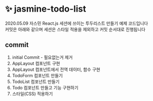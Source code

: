 # ✨ jasmine-todo-list

2020.05.09 자스민 React.js 세션에 쓰이는 투두리스트 만들기 예제 코드입니다  
커밋은 아래와 같으며 세션은 스타일 적용을 제외하고 커밋 순서대로 진행됩니다  

## commit

1. initial Commit - 필요없는거 제거
2. AppLayout 컴포넌트 구현
3. AppLayout 컴포넌트에서 전역 데이터, 함수 구현
4. TodoForm 컴포넌트 만들기
5. TodoList 컴포넌트 만들기
6. Todo 컴포넌트 만들고 기능 구현하기
7. 스타일(CSS) 적용하기